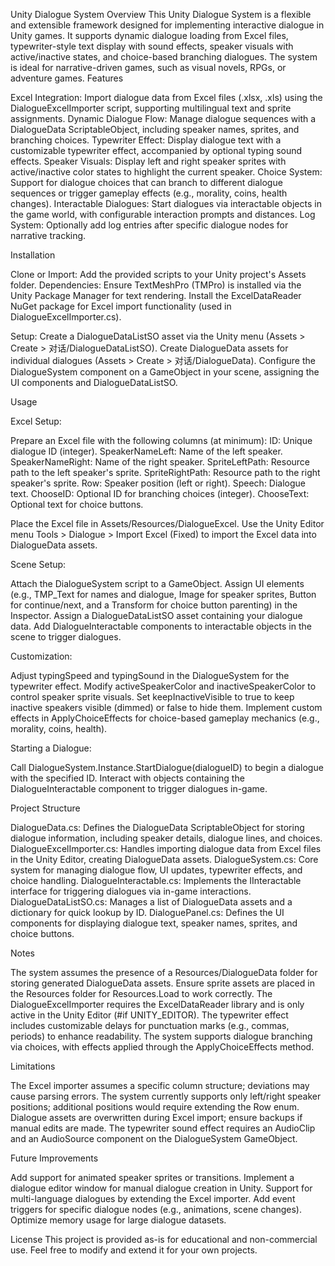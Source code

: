 Unity Dialogue System
Overview
This Unity Dialogue System is a flexible and extensible framework designed for implementing interactive dialogue in Unity games. It supports dynamic dialogue loading from Excel files, typewriter-style text display with sound effects, speaker visuals with active/inactive states, and choice-based branching dialogues. The system is ideal for narrative-driven games, such as visual novels, RPGs, or adventure games.
Features

Excel Integration: Import dialogue data from Excel files (.xlsx, .xls) using the DialogueExcelImporter script, supporting multilingual text and sprite assignments.
Dynamic Dialogue Flow: Manage dialogue sequences with a DialogueData ScriptableObject, including speaker names, sprites, and branching choices.
Typewriter Effect: Display dialogue text with a customizable typewriter effect, accompanied by optional typing sound effects.
Speaker Visuals: Display left and right speaker sprites with active/inactive color states to highlight the current speaker.
Choice System: Support for dialogue choices that can branch to different dialogue sequences or trigger gameplay effects (e.g., morality, coins, health changes).
Interactable Dialogues: Start dialogues via interactable objects in the game world, with configurable interaction prompts and distances.
Log System: Optionally add log entries after specific dialogue nodes for narrative tracking.

Installation

Clone or Import: Add the provided scripts to your Unity project's Assets folder.
Dependencies:
Ensure TextMeshPro (TMPro) is installed via the Unity Package Manager for text rendering.
Install the ExcelDataReader NuGet package for Excel import functionality (used in DialogueExcelImporter.cs).


Setup:
Create a DialogueDataListSO asset via the Unity menu (Assets > Create > 对话/DialogueDataListSO).
Create DialogueData assets for individual dialogues (Assets > Create > 对话/DialogueData).
Configure the DialogueSystem component on a GameObject in your scene, assigning the UI components and DialogueDataListSO.



Usage

Excel Setup:

Prepare an Excel file with the following columns (at minimum):
ID: Unique dialogue ID (integer).
SpeakerNameLeft: Name of the left speaker.
SpeakerNameRight: Name of the right speaker.
SpriteLeftPath: Resource path to the left speaker's sprite.
SpriteRightPath: Resource path to the right speaker's sprite.
Row: Speaker position (left or right).
Speech: Dialogue text.
ChooseID: Optional ID for branching choices (integer).
ChooseText: Optional text for choice buttons.


Place the Excel file in Assets/Resources/DialogueExcel.
Use the Unity Editor menu Tools > Dialogue > Import Excel (Fixed) to import the Excel data into DialogueData assets.


Scene Setup:

Attach the DialogueSystem script to a GameObject.
Assign UI elements (e.g., TMP_Text for names and dialogue, Image for speaker sprites, Button for continue/next, and a Transform for choice button parenting) in the Inspector.
Assign a DialogueDataListSO asset containing your dialogue data.
Add DialogueInteractable components to interactable objects in the scene to trigger dialogues.


Customization:

Adjust typingSpeed and typingSound in the DialogueSystem for the typewriter effect.
Modify activeSpeakerColor and inactiveSpeakerColor to control speaker sprite visuals.
Set keepInactiveVisible to true to keep inactive speakers visible (dimmed) or false to hide them.
Implement custom effects in ApplyChoiceEffects for choice-based gameplay mechanics (e.g., morality, coins, health).


Starting a Dialogue:

Call DialogueSystem.Instance.StartDialogue(dialogueID) to begin a dialogue with the specified ID.
Interact with objects containing the DialogueInteractable component to trigger dialogues in-game.



Project Structure

DialogueData.cs: Defines the DialogueData ScriptableObject for storing dialogue information, including speaker details, dialogue lines, and choices.
DialogueExcelImporter.cs: Handles importing dialogue data from Excel files in the Unity Editor, creating DialogueData assets.
DialogueSystem.cs: Core system for managing dialogue flow, UI updates, typewriter effects, and choice handling.
DialogueInteractable.cs: Implements the IInteractable interface for triggering dialogues via in-game interactions.
DialogueDataListSO.cs: Manages a list of DialogueData assets and a dictionary for quick lookup by ID.
DialoguePanel.cs: Defines the UI components for displaying dialogue text, speaker names, sprites, and choice buttons.

Notes

The system assumes the presence of a Resources/DialogueData folder for storing generated DialogueData assets.
Ensure sprite assets are placed in the Resources folder for Resources.Load<Sprite> to work correctly.
The DialogueExcelImporter requires the ExcelDataReader library and is only active in the Unity Editor (#if UNITY_EDITOR).
The typewriter effect includes customizable delays for punctuation marks (e.g., commas, periods) to enhance readability.
The system supports dialogue branching via choices, with effects applied through the ApplyChoiceEffects method.

Limitations

The Excel importer assumes a specific column structure; deviations may cause parsing errors.
The system currently supports only left/right speaker positions; additional positions would require extending the Row enum.
Dialogue assets are overwritten during Excel import; ensure backups if manual edits are made.
The typewriter sound effect requires an AudioClip and an AudioSource component on the DialogueSystem GameObject.

Future Improvements

Add support for animated speaker sprites or transitions.
Implement a dialogue editor window for manual dialogue creation in Unity.
Support for multi-language dialogues by extending the Excel importer.
Add event triggers for specific dialogue nodes (e.g., animations, scene changes).
Optimize memory usage for large dialogue datasets.

License
This project is provided as-is for educational and non-commercial use. Feel free to modify and extend it for your own projects.
